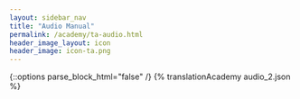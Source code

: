 ```yaml
---
layout: sidebar_nav
title: "Audio Manual"
permalink: /academy/ta-audio.html
header_image_layout: icon
header_image: icon-ta.png
---
```


{::options parse_block_html="false" /}
{% translationAcademy audio_2.json %}
